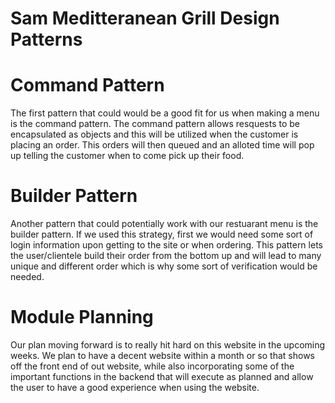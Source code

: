 # Sam Meditteranean Grill Design Patterns

# Command Pattern
The first pattern that could would be a good fit for us when making a menu is the command pattern.  The command pattern allows resquests to be encapsulated as objects and this will be utilized when the customer is placing an order.  This orders will then queued and an alloted time will pop up telling the customer when to come pick up their food.

# Builder Pattern
Another pattern that could potentially work with our restuarant menu is the builder pattern.  If we used this strategy, first we would need some sort of login information upon getting to the site or when ordering.  This pattern lets the user/clientele build their order from the bottom up and will lead to many unique and different order which is why some sort of verification would be needed. 

# Module Planning
Our plan moving forward is to really hit hard on this website in the upcoming weeks.  We plan to have a decent website within a month or so that shows off the front end of out website, while also incorporating some of the important functions in the backend that will execute as planned and allow the user to have a good experience when using the website.
